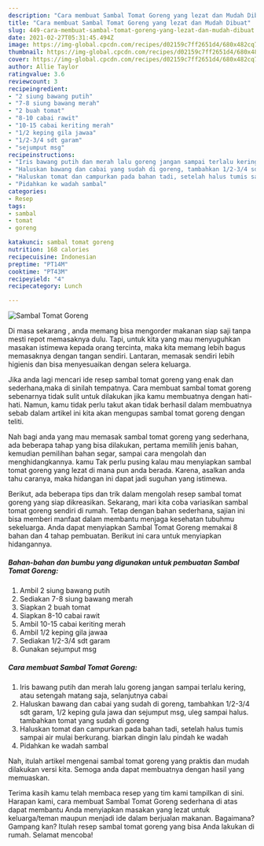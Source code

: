 ```yaml
---
description: "Cara membuat Sambal Tomat Goreng yang lezat dan Mudah Dibuat"
title: "Cara membuat Sambal Tomat Goreng yang lezat dan Mudah Dibuat"
slug: 449-cara-membuat-sambal-tomat-goreng-yang-lezat-dan-mudah-dibuat
date: 2021-02-27T05:31:45.494Z
image: https://img-global.cpcdn.com/recipes/d02159c7ff2651d4/680x482cq70/sambal-tomat-goreng-foto-resep-utama.jpg
thumbnail: https://img-global.cpcdn.com/recipes/d02159c7ff2651d4/680x482cq70/sambal-tomat-goreng-foto-resep-utama.jpg
cover: https://img-global.cpcdn.com/recipes/d02159c7ff2651d4/680x482cq70/sambal-tomat-goreng-foto-resep-utama.jpg
author: Allie Taylor
ratingvalue: 3.6
reviewcount: 3
recipeingredient:
- "2 siung bawang putih"
- "7-8 siung bawang merah"
- "2 buah tomat"
- "8-10 cabai rawit"
- "10-15 cabai keriting merah"
- "1/2 keping gila jawaa"
- "1/2-3/4 sdt garam"
- "sejumput msg"
recipeinstructions:
- "Iris bawang putih dan merah lalu goreng jangan sampai terlalu kering, atau setengah matang saja, selanjutnya cabai"
- "Haluskan bawang dan cabai yang sudah di goreng, tambahkan 1/2-3/4 sdt garam, 1/2 keping gula jawa dan sejumput msg, uleg sampai halus. tambahkan tomat yang sudah di goreng"
- "Haluskan tomat dan campurkan pada bahan tadi, setelah halus tumis sampai air mulai berkurang. biarkan dingin lalu pindah ke wadah"
- "Pidahkan ke wadah sambal"
categories:
- Resep
tags:
- sambal
- tomat
- goreng

katakunci: sambal tomat goreng 
nutrition: 168 calories
recipecuisine: Indonesian
preptime: "PT14M"
cooktime: "PT43M"
recipeyield: "4"
recipecategory: Lunch

---
```



![Sambal Tomat Goreng](https://img-global.cpcdn.com/recipes/d02159c7ff2651d4/680x482cq70/sambal-tomat-goreng-foto-resep-utama.jpg)

Di masa  sekarang , anda memang bisa mengorder makanan siap saji tanpa mesti repot memasaknya dulu. Tapi, untuk kita yang mau menyuguhkan masakan istimewa kepada orang tercinta, maka kita memang lebih bagus memasaknya dengan tangan sendiri. Lantaran, memasak sendiri lebih higienis dan bisa menyesuaikan dengan selera keluarga.

Jika anda lagi mencari ide resep sambal tomat goreng yang enak dan sederhana,maka di sinilah tempatnya. Cara membuat sambal tomat goreng  sebenarnya tidak sulit untuk dilakukan jika kamu membuatnya dengan hati-hati. Namun, kamu tidak perlu takut akan tidak berhasil dalam membuatnya 
sebab dalam artikel ini kita akan mengupas sambal tomat goreng dengan teliti.  



Nah bagi anda yang mau memasak sambal tomat goreng yang sederhana, ada beberapa tahap yang bisa dilakukan, pertama memilih jenis bahan, kemudian pemilihan bahan segar, sampai cara mengolah dan menghidangkannya. kamu Tak perlu pusing kalau mau menyiapkan sambal tomat goreng yang lezat di mana pun anda berada. Karena, asalkan anda  tahu caranya, maka hidangan ini dapat jadi suguhan yang istimewa.

Berikut, ada beberapa tips dan trik dalam mengolah resep sambal tomat goreng yang siap dikreasikan. Sekarang, mari kita coba variasikan sambal tomat goreng sendiri di rumah. Tetap dengan bahan sederhana, sajian ini bisa memberi manfaat dalam membantu menjaga kesehatan tubuhmu sekeluarga. Anda dapat menyiapkan Sambal Tomat Goreng memakai 8 bahan dan 4 tahap pembuatan. Berikut ini cara untuk menyiapkan hidangannya.

<!--inarticleads1-->

##### Bahan-bahan dan bumbu yang digunakan untuk pembuatan Sambal Tomat Goreng:

1. Ambil 2 siung bawang putih
1. Sediakan 7-8 siung bawang merah
1. Siapkan 2 buah tomat
1. Siapkan 8-10 cabai rawit
1. Ambil 10-15 cabai keriting merah
1. Ambil 1/2 keping gila jawaa
1. Sediakan 1/2-3/4 sdt garam
1. Gunakan sejumput msg




<!--inarticleads2-->

##### Cara membuat Sambal Tomat Goreng:

1. Iris bawang putih dan merah lalu goreng jangan sampai terlalu kering, atau setengah matang saja, selanjutnya cabai
1. Haluskan bawang dan cabai yang sudah di goreng, tambahkan 1/2-3/4 sdt garam, 1/2 keping gula jawa dan sejumput msg, uleg sampai halus. tambahkan tomat yang sudah di goreng
1. Haluskan tomat dan campurkan pada bahan tadi, setelah halus tumis sampai air mulai berkurang. biarkan dingin lalu pindah ke wadah
1. Pidahkan ke wadah sambal




Nah, itulah artikel mengenai  sambal tomat goreng  yang praktis dan mudah dilakukan versi kita. Semoga anda dapat membuatnya dengan hasil yang memuaskan. 

Terima kasih kamu telah membaca resep yang tim kami tampilkan di sini. Harapan kami, cara membuat  Sambal Tomat Goreng sederhana di atas dapat membantu Anda menyiapkan masakan yang lezat untuk keluarga/teman maupun menjadi ide dalam berjualan makanan. Bagaimana? Gampang kan? Itulah resep sambal tomat goreng yang bisa Anda lakukan di rumah. Selamat mencoba!

